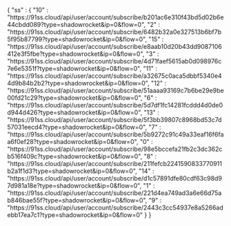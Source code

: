 { "ss" : {
  "10" : "https:\/\/91ss.cloud\/api\/user\/account\/subscribe\/b201ac6e310f43bd5d02b6e44cbdd089?type=shadowrocket&ip=0&flow=0",
  "2" : "https:\/\/91ss.cloud\/api\/user\/account\/subscribe\/6482b32a0e327513b6bf7b5f95b87799?type=shadowrocket&ip=0&flow=0",
  "15" : "https:\/\/91ss.cloud\/api\/user\/account\/subscribe\/e8aab10d20b43dd9087106412e3f5fbe?type=shadowrocket&ip=0&flow=0",
  "3" : "https:\/\/91ss.cloud\/api\/user\/account\/subscribe\/4d71faef5615ab0d098976c7e6e5351f?type=shadowrocket&ip=0&flow=0",
  "11" : "https:\/\/91ss.cloud\/api\/user\/account\/subscribe\/a32675c0aca5dbbf5340e44d9b84b2b2?type=shadowrocket&ip=0&flow=0",
  "12" : "https:\/\/91ss.cloud\/api\/user\/account\/subscribe\/51aaaa93169c7b6be29e9be00fd21c29?type=shadowrocket&ip=0&flow=0",
  "6" : "https:\/\/91ss.cloud\/api\/user\/account\/subscribe\/5d7df1fc14281fcddd4d0de0d944d426?type=shadowrocket&ip=0&flow=0",
  "13" : "https:\/\/91ss.cloud\/api\/user\/account\/subscribe\/5f3bb39807c8968bd53c7d57031eecd4?type=shadowrocket&ip=0&flow=0",
  "7" : "https:\/\/91ss.cloud\/api\/user\/account\/subscribe\/5b9272c91c49a33eaf16f6faa6f0ef28?type=shadowrocket&ip=0&flow=0",
  "0" : "https:\/\/91ss.cloud\/api\/user\/account\/subscribe\/98e5bccefa21fb2c3dc362cb516f409c?type=shadowrocket&ip=0&flow=0",
  "8" : "https:\/\/91ss.cloud\/api\/user\/account\/subscribe\/211fefcb2241590833770911b2a1f1d3?type=shadowrocket&ip=0&flow=0",
  "14" : "https:\/\/91ss.cloud\/api\/user\/account\/subscribe\/d1c57891dfe80cdf63c98d97d981a18e?type=shadowrocket&ip=0&flow=0",
  "1" : "https:\/\/91ss.cloud\/api\/user\/account\/subscribe\/221d4ea749ad3a6e66d75ab846bae55f?type=shadowrocket&ip=0&flow=0",
  "9" : "https:\/\/91ss.cloud\/api\/user\/account\/subscribe\/2443c3cc54937e8a5266adebb17ea7c1?type=shadowrocket&ip=0&flow=0"
} }